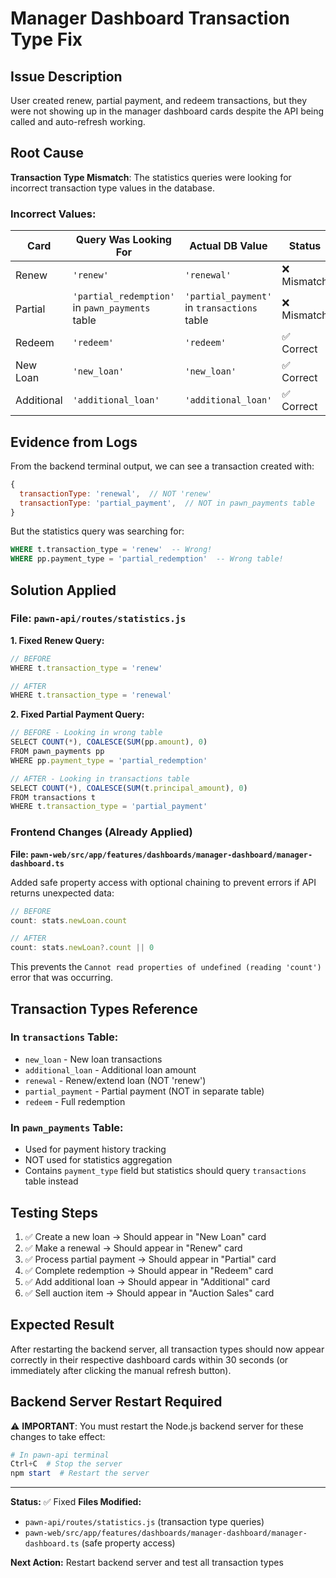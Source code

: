 # Manager Dashboard Transaction Type Fix

## Issue Description
User created renew, partial payment, and redeem transactions, but they were not showing up in the manager dashboard cards despite the API being called and auto-refresh working.

## Root Cause
**Transaction Type Mismatch**: The statistics queries were looking for incorrect transaction type values in the database.

### Incorrect Values:
| Card | Query Was Looking For | Actual DB Value | Status |
|------|----------------------|-----------------|---------|
| Renew | `'renew'` | `'renewal'` | ❌ Mismatch |
| Partial | `'partial_redemption'` in `pawn_payments` table | `'partial_payment'` in `transactions` table | ❌ Mismatch |
| Redeem | `'redeem'` | `'redeem'` | ✅ Correct |
| New Loan | `'new_loan'` | `'new_loan'` | ✅ Correct |
| Additional | `'additional_loan'` | `'additional_loan'` | ✅ Correct |

## Evidence from Logs
From the backend terminal output, we can see a transaction created with:
```javascript
{
  transactionType: 'renewal',  // NOT 'renew'
  transactionType: 'partial_payment',  // NOT in pawn_payments table
}
```

But the statistics query was searching for:
```sql
WHERE t.transaction_type = 'renew'  -- Wrong!
WHERE pp.payment_type = 'partial_redemption'  -- Wrong table!
```

## Solution Applied

### File: `pawn-api/routes/statistics.js`

**1. Fixed Renew Query:**
```javascript
// BEFORE
WHERE t.transaction_type = 'renew'

// AFTER  
WHERE t.transaction_type = 'renewal'
```

**2. Fixed Partial Payment Query:**
```javascript
// BEFORE - Looking in wrong table
SELECT COUNT(*), COALESCE(SUM(pp.amount), 0) 
FROM pawn_payments pp
WHERE pp.payment_type = 'partial_redemption'

// AFTER - Looking in transactions table
SELECT COUNT(*), COALESCE(SUM(t.principal_amount), 0)
FROM transactions t
WHERE t.transaction_type = 'partial_payment'
```

### Frontend Changes (Already Applied)

**File: `pawn-web/src/app/features/dashboards/manager-dashboard/manager-dashboard.ts`**

Added safe property access with optional chaining to prevent errors if API returns unexpected data:
```typescript
// BEFORE
count: stats.newLoan.count

// AFTER
count: stats.newLoan?.count || 0
```

This prevents the `Cannot read properties of undefined (reading 'count')` error that was occurring.

## Transaction Types Reference

### In `transactions` Table:
- `new_loan` - New loan transactions
- `additional_loan` - Additional loan amount
- `renewal` - Renew/extend loan (NOT 'renew')
- `partial_payment` - Partial payment (NOT in separate table)
- `redeem` - Full redemption

### In `pawn_payments` Table:
- Used for payment history tracking
- NOT used for statistics aggregation
- Contains `payment_type` field but statistics should query `transactions` table instead

## Testing Steps

1. ✅ Create a new loan → Should appear in "New Loan" card
2. ✅ Make a renewal → Should appear in "Renew" card  
3. ✅ Process partial payment → Should appear in "Partial" card
4. ✅ Complete redemption → Should appear in "Redeem" card
5. ✅ Add additional loan → Should appear in "Additional" card
6. ✅ Sell auction item → Should appear in "Auction Sales" card

## Expected Result

After restarting the backend server, all transaction types should now appear correctly in their respective dashboard cards within 30 seconds (or immediately after clicking the manual refresh button).

## Backend Server Restart Required

⚠️ **IMPORTANT**: You must restart the Node.js backend server for these changes to take effect:

```powershell
# In pawn-api terminal
Ctrl+C  # Stop the server
npm start  # Restart the server
```

---

**Status:** ✅ Fixed
**Files Modified:** 
- `pawn-api/routes/statistics.js` (transaction type queries)
- `pawn-web/src/app/features/dashboards/manager-dashboard/manager-dashboard.ts` (safe property access)

**Next Action:** Restart backend server and test all transaction types
